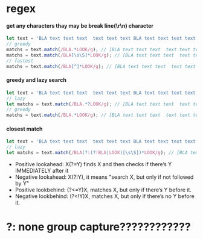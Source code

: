 # regex
#### get any characters thay may be break line(\r\n) character
```js
let text = 'BLA text text text  text text text BLA text text text text LOOK ' + '\r\n' + 'LOOK text text text BLA text text BLA';
// greedy
matchs = text.match(/BLA.*LOOK/g); // [BLA text text text  text text text BLA text text text text LOOK]
matchs = text.match(/BLA[\s\S]*LOOK/g); // [BLA text text text  text text text BLA text text text text LOOK \r\nLOOK]
// fastest
matchs = text.match(/BLA[^]*LOOK/g); // [BLA text text text  text text text BLA text text text text LOOK \r\nLOOK]
```
#### greedy and lazy search
```js
let text = 'BLA text text text  text text text BLA text text text text LOOK LOOK text text text BLA text text BLA';
// lazy
let matchs = text.match(/BLA.*?LOOK/g); // [BLA text text text  text text text BLA text text text text LOOK]
// greedy
matchs = text.match(/BLA.*LOOK/g); // [BLA text text text  text text text BLA text text text text LOOK LOOK]
```
#### closest match
```js
let text = 'BLA text text text  text text text BLA text text text text LOOK LOOK text text text BLA text text BLA';
// lazy
let matchs = text.match(/BLA(?:(?!BLA|LOOK)[\s\S])*LOOK/g); // [BLA text text text text LOOK]

```
- Positive lookahead: X(?=Y) finds X and then checks if there’s Y IMMEDIATELY after it
- Negative lookahead: X(?!Y), it means "search X, but only if not followed by Y"
- Positive lookbehind: (?<=Y)X, matches X, but only if there’s Y before it.
- Negative lookbehind: (?<!Y)X, matches X, but only if there’s no Y before it.
# ?: none group capture????????????
